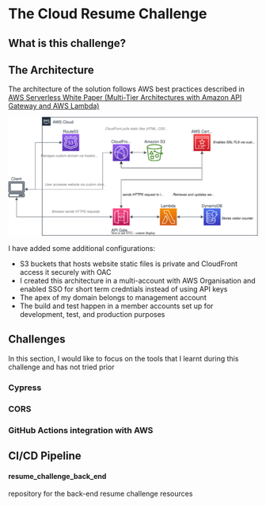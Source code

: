 # The Cloud Resume Challenge

## What is this challenge?

## The Architecture

The architecture of the solution follows AWS best practices described in [AWS Serverless White Paper (Multi-Tier Architectures with Amazon API Gateway and AWS Lambda)](https://docs.aws.amazon.com/whitepapers/latest/serverless-multi-tier-architectures-api-gateway-lambda/introduction.html) 

![Architecture](./assets/CRC_architecture.drawio.svg) 

I have added some additional configurations:
* S3 buckets that hosts website static files is private and CloudFront access it securely with OAC
* I created this architecture in a multi-account with AWS Organisation and enabled SSO for short term credntials instead of using API keys
* The apex of my domain belongs to management account
* The build and test happen in a member accounts set up for development, test, and production purposes   
## Challenges

In this section, I would like to focus on the tools that I learnt during this challenge and has not tried prior
### Cypress
### CORS
### GitHub Actions integration with AWS

## CI/CD Pipeline

#### resume_challenge_back_end
repository for the back-end resume challenge resources
